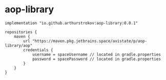 ﻿# aop-library

    implementation "io.github.arthurstrokov:aop-library:0.0.1"

    repositories {
        maven {
            url "https://maven.pkg.jetbrains.space/avistate/p/aop-library/aop"
            credentials {
                username = spaceUsername // located in gradle.properties
                password = spacePassword // located in gradle.properties
            }
        }
    }
